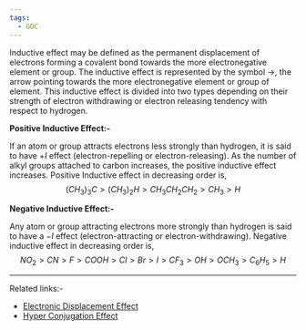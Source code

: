 ```yaml
---
tags:
  - GOC
---
```

Inductive effect may be defined as the permanent displacement of electrons forming a covalent bond towards the more electronegative element or group. The inductive effect is represented by the symbol $\to$, the arrow pointing towards the more electronegative element or group of element. This inductive effect is divided into two types depending on their strength of electron withdrawing or electron releasing tendency with respect to hydrogen.

**Positive Inductive Effect:-**

If an atom or group attracts electrons less strongly than hydrogen, it is said to have $+I$ effect (electron-repelling or electron-releasing). As the number of alkyl groups attached to carbon increases, the positive inductive effect increases.
Positive Inductive effect in decreasing order is,
$$
(CH_{3})_{3}C > (CH_{3})_{2}H > CH_{3}CH_{2}CH_{2} > CH_{3} >H
$$

**Negative Inductive Effect:-**

Any atom or group attracting electrons more strongly than hydrogen is said to have a $-I$ effect (electron-attracting or electron-withdrawing). 
Negative inductive effect in decreasing order is,
$$
NO_{2}>CN>F>COOH>Cl>Br>I>CF_{3}>OH>OCH_{3}>C_{6}H_{5}>H
$$

---
Related links:-
- [Electronic Displacement Effect](Electronic%20Displacement%20Effect.md) 
- [Hyper Conjugation Effect](Hyper%20Conjugation%20Effect.md) 

